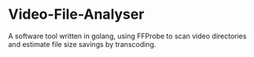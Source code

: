 # Video-File-Analyser
 A software tool written in golang, using FFProbe to scan video directories and estimate file size savings by transcoding.
